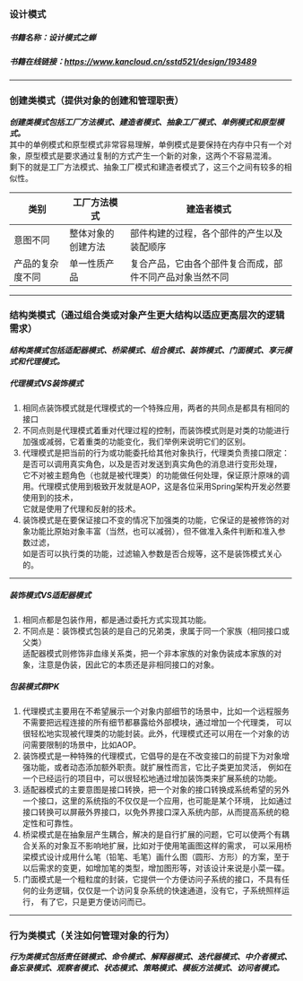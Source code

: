 ### 设计模式
##### 书籍名称：设计模式之蝉
##### 书籍在线链接：https://www.kancloud.cn/sstd521/design/193489

---------------------------------------
### 创建类模式（提供对象的创建和管理职责）
***创建类模式包括工厂方法模式、建造者模式、抽象工厂模式、单例模式和原型模式。***<br>
其中的单例模式和原型模式非常容易理解，单例模式是要保持在内存中只有一个对象，原型模式是要求通过复制的方式产生一个新的对象，这两个不容易混淆。<br>
剩下的就是工厂方法模式、抽象工厂模式和建造者模式了，这三个之间有较多的相似性。<br>

| 类别 | 工厂方法模式 | 建造者模式 | 
---- | ---|  ---| 
意图不同 | 整体对象的创建方法 |  部件构建的过程，各个部件的产生以及装配顺序
产品的复杂度不同 | 单一性质产品 |  复合产品，它由各个部件复合而成，部件不同产品对象当然不同

---------------------------------------
### 结构类模式（通过组合类或对象产生更大结构以适应更高层次的逻辑需求）
***结构类模式包括适配器模式、桥梁模式、组合模式、装饰模式、门面模式、享元模式和代理模式。***<br>

##### 代理模式VS装饰模式
1. 相同点装饰模式就是代理模式的一个特殊应用，两者的共同点是都具有相同的接口
2. 不同点则是代理模式着重对代理过程的控制，而装饰模式则是对类的功能进行加强或减弱，它着重类的功能变化，我们举例来说明它们的区别。
3. 代理模式是把当前的行为或功能委托给其他对象执行，代理类负责接口限定：是否可以调用真实角色，以及是否对发送到真实角色的消息进行变形处理，<br>
    它不对被主题角色（也就是被代理类）的功能做任何处理，保证原汁原味的调用。代理模式使用到极致开发就是AOP，这是各位采用Spring架构开发必然要使用到的技术，<br>
    它就是使用了代理和反射的技术。
4. 装饰模式是在要保证接口不变的情况下加强类的功能，它保证的是被修饰的对象功能比原始对象丰富（当然，也可以减弱），但不做准入条件判断和准入参数过滤，<br>
    如是否可以执行类的功能，过滤输入参数是否合规等，这不是装饰模式关心的。<br>

---------------------------------------
##### 装饰模式VS适配器模式
1. 相同点都是包装作用，都是通过委托方式实现其功能。
2. 不同点是：装饰模式包装的是自己的兄弟类，隶属于同一个家族（相同接口或父类）<br>
    适配器模式则修饰非血缘关系类，把一个非本家族的对象伪装成本家族的对象，注意是伪装，因此它的本质还是非相同接口的对象。
    
##### 包装模式群PK
1. 代理模式主要用在不希望展示一个对象内部细节的场景中，比如一个远程服务不需要把远程连接的所有细节都暴露给外部模块，通过增加一个代理类，
   可以很轻松地实现被代理类的功能封装。此外，代理模式还可以用在一个对象的访问需要限制的场景中，比如AOP。
2. 装饰模式是一种特殊的代理模式，它倡导的是在不改变接口的前提下为对象增强功能，或者动态添加额外职责。就扩展性而言，它比子类更加灵活，
   例如在一个已经运行的项目中，可以很轻松地通过增加装饰类来扩展系统的功能。
3. 适配器模式的主要意图是接口转换，把一个对象的接口转换成系统希望的另外一个接口，这里的系统指的不仅仅是一个应用，也可能是某个环境，
   比如通过接口转换可以屏蔽外界接口，以免外界接口深入系统内部，从而提高系统的稳定性和可靠性。
4. 桥梁模式是在抽象层产生耦合，解决的是自行扩展的问题，它可以使两个有耦合关系的对象互不影响地扩展，比如对于使用笔画图这样的需求，
   可以采用桥梁模式设计成用什么笔（铅笔、毛笔）画什么图（圆形、方形）的方案，至于以后需求的变更，如增加笔的类型，增加图形等，对该设计来说是小菜一碟。
5. 门面模式是一个粗粒度的封装，它提供一个方便访问子系统的接口，不具有任何的业务逻辑，仅仅是一个访问复杂系统的快速通道，没有它，子系统照样运行，
   有了它，只是更方便访问而已。

---------------------------------------
### 行为类模式（关注如何管理对象的行为）
***行为类模式包括责任链模式、命令模式、解释器模式、迭代器模式、中介者模式、备忘录模式、观察者模式、状态模式、策略模式、模板方法模式、访问者模式。***<br>